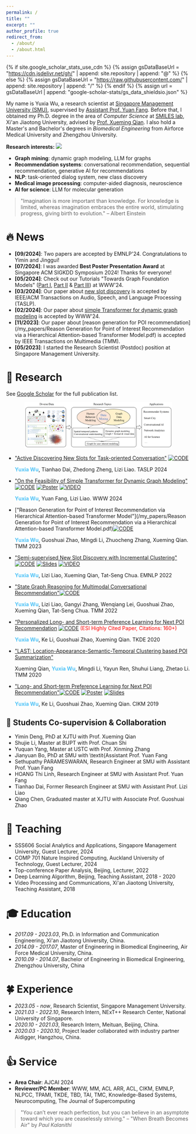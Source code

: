 ```yaml
---
permalink: /
title: ""
excerpt: ""
author_profile: true
redirect_from: 
  - /about/
  - /about.html
---
```


{% if site.google_scholar_stats_use_cdn %}
{% assign gsDataBaseUrl = "https://cdn.jsdelivr.net/gh/" | append: site.repository | append: "@" %}
{% else %}
{% assign gsDataBaseUrl = "https://raw.githubusercontent.com/" | append: site.repository | append: "/" %}
{% endif %}
{% assign url = gsDataBaseUrl | append: "google-scholar-stats/gs_data_shieldsio.json" %}

<span class='anchor' id='about-me'></span>

My name is Yuxia Wu, a research scientist at [Singapore Management University (SMU)](https://www.smu.edu.sg/), supervised by [Assistant Prof. Yuan Fang](https://www.yfang.site/home). Before that, I obtained my Ph.D. degree in the area of *Computer Science* at [SMILES lab](http://www.smiles-xjtu.com/), Xi'an Jiaotong University, advised by [Prof. Xueming Qian](https://gr.xjtu.edu.cn/web/qianxm). I also hold a Master's and Bachelor's degrees in *Biomedical Engineering* from Airforce Medical University and Zhengzhou University.

**Research interests:** <a href='https://scholar.google.com/citations?user=bRgptuYAAAAJ&hl=en'><img src="https://img.shields.io/endpoint?url={{ url | url_encode }}&logo=Google%20Scholar&labelColor=f6f6f6&color=9cf&style=flat&label=citations"></a>

- **Graph mining**: dynamic graph modeling, LLM for graphs
- **Recommendation systems**: conversational recommendation, sequential recommendation, generative AI for recommendations
- **NLP**: task-oriented dialog system, new class discovery
- **Medical image processing**:  computer-aided diagnosis, neuroscience
- **AI for science**: LLM for molecular generation

> "Imagination is more important than knowledge. For knowledge is limited, whereas imagination embraces the entire world, stimulating progress, giving birth to evolution." – Albert Einstein

# 🔥 News

- **[09/2024]**: Two papers are accepted by EMNLP'24. Congratulations to Yimin and Jinggui!
- **[07/2024]**: I was awarded **Best Poster Presentation Award** at Singapore ACM SIGKDD Symposium 2024! Thanks for everyone!
- **[05/2024]**: Check out our Tutorials "Towards Graph Foundation Models" ([Part I](/my_papers/2024.05_WWW24Tutorial_GFM_Part1.pdf), [Part II](/my_papers/2024.05_WWW24Tutorial_GFM_Part2.pdf) & [Part III](/my_papers/2024.05_WWW24Tutorial_GFM_Part3.pdf)) at WWW'24.
- **[03/2024]**: Our paper about [new slot discovery](/my_papers/Active_Discovering_New_Slots_for_Task_oriented_Conversation.pdf) is accepted by IEEE/ACM Transactions on Audio, Speech, and Language Processing (TASLP).
- **[02/2024]**: Our paper about [simple Transformer for dynamic graph modeling](https://dl.acm.org/doi/pdf/10.1145/3589334.3645622) is accepted by WWW'24.
- **[11/2023]**: Our paper about [reason generation for POI recommendation](/my_papers/Reason Generation for Point of Interest Recommendation via a Hierarchical Attention-based Transformer Model.pdf) is accepted by IEEE Transactions on Multimedia (TMM).
- **[05/2023]**: I started the Research Scientist (Postdoc) position at Singapore Management University.

# 📝 Research 

See [Google Scholar](https://scholar.google.com/citations?user=bRgptuYAAAAJ) for the full publication list.

 <div style="text-align: center;">
    <img src="/images/research-theme.png" alt="My research highlights" width="80%">
</div>

-  ["Active Discovering New Slots for Task-oriented Conversation"](/my_papers/Active_Discovering_New_Slots_for_Task_oriented_Conversation.pdf) [![CODE](https://img.shields.io/badge/CODE-blue)](https://github.com/YuxiaWu/Bi-criteria) <span class='show_paper_citations' data='bRgptuYAAAAJ:UebtZRa9Y70C'></span>

    <span style="color:#4FC3F7">**Yuxia Wu**</span>, Tianhao Dai, Zhedong Zheng, Lizi Liao. TASLP 2024
      
- ["On the Feasibility of Simple Transformer for Dynamic Graph Modeling"](https://dl.acm.org/doi/pdf/10.1145/3589334.3645622) [![CODE](https://img.shields.io/badge/CODE-blue)](https://github.com/YuxiaWu/SimpleDyG) <strong><span class='show_paper_citations' data='bRgptuYAAAAJ:KlAtU1dfN6UC'></span></strong> [![Poster](https://img.shields.io/badge/Poster-blue)](/my_papers/WWW24-SimpleDyG-poster.pdf) [![VIDEO](https://img.shields.io/badge/VIDEO-blue)](https://www.youtube.com/watch?v=7sS0yVRS_jM)

  <span style="color:#4FC3F7">**Yuxia Wu**</span>, Yuan Fang, Lizi Liao. WWW 2024

- ["Reason Generation for Point of Interest Recommendation via Hierarchical Attention-based Transformer Model"](/my_papers/Reason Generation for Point of Interest Recommendation via a Hierarchical Attention-based Transformer Model.pdf)[![CODE](https://img.shields.io/badge/CODE-blue)](https://github.com/YuxiaWu/HAT)
 
  <span style="color:#4FC3F7">**Yuxia Wu**</span>, Guoshuai Zhao, Mingdi Li, Zhuocheng Zhang, Xueming Qian. TMM 2023
  
- ["Semi-supervised New Slot Discovery with Incremental Clustering"](/my_papers/2022.findings-emnlp.462.pdf)  [![CODE](https://img.shields.io/badge/CODE-blue)](https://github.com/YuxiaWu/SIC) [![Slides](https://img.shields.io/badge/Slides-blue)](/my_papers/EMNLP22-SIC-slides.pdf) [![VIDEO](https://img.shields.io/badge/VIDEO-blue)](https://aclanthology.org/2022.findings-emnlp.462.mp4) 

  <span style="color:#4FC3F7">**Yuxia Wu**</span>, Lizi Liao, Xueming Qian, Tat-Seng Chua. EMNLP 2022


- ["State Graph Reasoning for Multimodal Conversational Recommendation"](/my_papers/State_Graph_Reasoning_for_Multimodal_Conversational_Recommendation.pdf)[![CODE](https://img.shields.io/badge/CODE-blue)](https://github.com/yieshah/SGR) <strong><span class='show_paper_citations' data='bRgptuYAAAAJ:KlAtU1dfN6UC'></span></strong>

    <span style="color:#4FC3F7">**Yuxia Wu**</span>, Lizi Liao, Gangyi Zhang, Wenqiang Lei, Guoshuai Zhao, Xueming Qian, Tat-Seng Chua. TMM 2022 
   

- [“Personalized Long- and Short-term Preference Learning for Next POI Recommendation](/my_papers/Personalized_Long-_and_Short-term_Preference_Learning_for_Next_POI_Recommendation.pdf)  [![CODE](https://img.shields.io/badge/CODE-blue)](https://github.com/yieshah/PLSPL) <span style="color:red">(ESI Highly Cited Paper, Citations: 160+)</span>

    <span style="color:#4FC3F7">**Yuxia Wu**</span>, Ke Li, Guoshuai Zhao, Xueming Qian. TKDE 2020


- ["LAST: Location-Appearance-Semantic-Temporal Clustering based POI Summarization"](/my_papers/LAST_Location-Appearance-Semantic-Temporal_Clustering_Based_POI_Summarization.pdf)

    Xueming Qian, <span style="color:#4FC3F7">**Yuxia Wu**</span>, Mingdi Li, Yayun Ren, Shuhui Liang, Zhetao Li. TMM 2020 
  
- ["Long- and Short-term Preference Learning for Next POI Recommendation"](/my_papers/Long-%20and%20Short-term%20Preference%20Learning%20for%20Next%20POI%20Recommendation.pdf)[![CODE](https://img.shields.io/badge/CODE-blue)](https://github.com/yieshah/PLSPL) [![Poster](https://img.shields.io/badge/Poster-blue)](/my_papers/CIKM19-LSPL-poster.pdf) [![Slides](https://img.shields.io/badge/Slides-blue)](/my_papers/CIKM19-LSPL-slides.pdf)

  <span style="color:#4FC3F7">**Yuxia Wu**</span>, Ke Li, Guoshuai Zhao, Xueming Qian. CIKM 2019


## 🙌 Students Co-supervision & Collaboration
-  Yimin Deng, PhD at XJTU with Prof. Xueming Qian
-  Shujie Li, Master at BUPT with Prof. Chuan Shi
-  Yuquan Yang, Master at USTC with Prof. Xinming Zhang
-  Jianyuan Bo, PhD at SMU with \textit{Assistant Prof. Yuan Fang
-  Sethupathy PARAMESWARAN, Research Engineer at SMU with Assistant Prof. Yuan Fang
-  HOANG Thi Linh, Research Engineer at SMU with Assistant Prof. Yuan Fang
-  Tianhao Dai, Former Research Engineer at SMU with Assistant Prof. Lizi Liao
-  Qiang Chen, Graduated master at XJTU with Associate Prof. Guoshuai Zhao  

# 🌟 Teaching
- SSS606 Social Analytics and Applications, Singapore Management University, Guest Lecturer, 2024
- COMP 701 Nature Inspired Computing, Auckland University of Technology, Guest Lecturer, 2024
- Top-conference Paper Analysis, Beijing, Lecturer, 2022
- Deep Learning Algorithm, Beijing, Teaching Assistant, 2018 - 2020
- Video Processing and Communications, Xi'an Jiaotong University, Teaching Assistant, 2018 

# 🎓 Education
- *2017.09 - 2023.03*,	Ph.D. in Information and Communication Engineering, Xi'an Jiaotong University, China.
- *2014.09 - 2017.07*,	Master of Engineering in Biomedical Engineering, Air Force Medical University, China.
- *2010.09 - 2014.07*,	Bachelor of Engineering in Biomedical Engineering, Zhengzhou University, China

# 🍀 Experience
- *2023.05 - now*, Research Scientist, Singapore Management University.  
- *2021.03 - 2022.10*, Research Intern, NExT++ Research Center, National University of Singapore.    
- *2020.10 - 2021.03*, Research Intern, Meituan, Beijing, China.
- *2020.03 - 2020.10*, Project leader collaborated with industry partner Aidigger, Hangzhou, China.

# 👍 Service
- **Area Chair**: AJCAI 2024
- **Reviewer/PC Member**: WWW, MM, ACL ARR, ACL, CIKM, EMNLP, NLPCC, TPAMI, TKDE, TBD, TAI, TMC, Knowledge-Based Systems, Neurocomputing, The Journal of Supercomputing

> "You can’t ever reach perfection, but you can believe in an asymptote toward which you are ceaselessly striving." – "When Breath Becomes Air" by *Paul Kalanithi*
